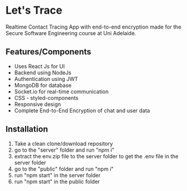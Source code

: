 # Let's Trace

Realtime Contact Tracing App with end-to-end encryption made for the Secure Software Engineering course at Uni Adelaide.

## Features/Components

- Uses React Js for UI
- Backend using NodeJs
- Authentication using JWT
- MongoDB for database
- Socket.io for real-time communication
- CSS - styled-components
- Responsive design
- Complete End-to-End Encryption of chat and user data

## Installation

1. Take a clean clone/download repository
2. go to the "server" folder and run "npm i"
3. extract the env.zip file to the server folder to get the .env file in the server folder
4. go to the "public" folder and run "npm i"
5. run "npm start" in the server folder
6. run "npm start" in the public folder
